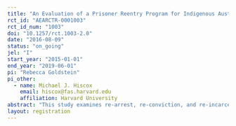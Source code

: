 ```yaml
---
title: "An Evaluation of a Prisoner Reentry Program for Indigenous Australians"
rct_id: "AEARCTR-0001003"
rct_id_num: "1003"
doi: "10.1257/rct.1003-2.0"
date: "2016-08-09"
status: "on_going"
jel: "I"
start_year: "2015-01-01"
end_year: "2019-06-01"
pi: "Rebecca Goldstein"
pi_other:
  - name: Michael J. Hiscox
    email: hiscox@fas.harvard.edu
    affiliation: Harvard University
abstract: "This study examines re-arrest, re-conviction, and re-incarceration rates of individuals randomized into an intensive, wraparound support prisoner reentry program."
layout: registration
---
```


